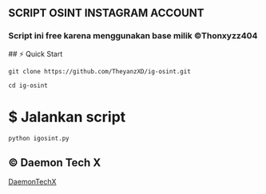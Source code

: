 
## SCRIPT OSINT INSTAGRAM ACCOUNT 
<h3>Script ini free karena menggunakan base milik ©Thonxyzz404</h3>
## ⚡️ Quick Start

```
git clone https://github.com/TheyanzXD/ig-osint.git
```
```
cd ig-osint
```

# $ Jalankan script
```
python igosint.py

```

## © Daemon Tech X
<a href="https://github.com/DaemonTechX">DaemonTechX<a>
